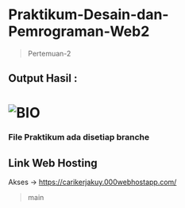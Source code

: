 # Praktikum-Desain-dan-Pemrograman-Web2
> Pertemuan-2

## Output Hasil :
![BIO](https://user-images.githubusercontent.com/56437913/139231477-0c6e7427-f2ab-46a9-ae02-2de10d8b2af1.png)
=======
### File Praktikum ada disetiap branche

## Link Web Hosting

Akses -> https://carikerjakuy.000webhostapp.com/
> main
